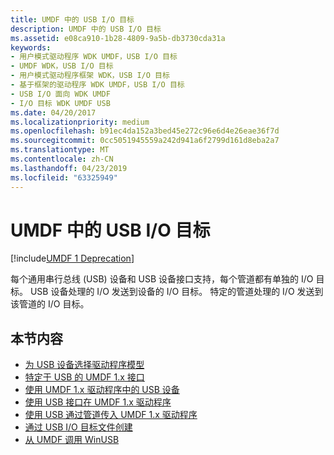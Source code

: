 ```yaml
---
title: UMDF 中的 USB I/O 目标
description: UMDF 中的 USB I/O 目标
ms.assetid: e08ca910-1b28-4809-9a5b-db3730cda31a
keywords:
- 用户模式驱动程序 WDK UMDF，USB I/O 目标
- UMDF WDK，USB I/O 目标
- 用户模式驱动程序框架 WDK，USB I/O 目标
- 基于框架的驱动程序 WDK UMDF，USB I/O 目标
- USB I/O 面向 WDK UMDF
- I/O 目标 WDK UMDF USB
ms.date: 04/20/2017
ms.localizationpriority: medium
ms.openlocfilehash: b91ec4da152a3bed45e272c96e6d4e26eae36f7d
ms.sourcegitcommit: 0cc5051945559a242d941a6f2799d161d8eba2a7
ms.translationtype: MT
ms.contentlocale: zh-CN
ms.lasthandoff: 04/23/2019
ms.locfileid: "63325949"
---
```

# <a name="usb-io-targets-in-umdf"></a>UMDF 中的 USB I/O 目标

[!include[UMDF 1 Deprecation](../umdf-1-deprecation.md)]

每个通用串行总线 (USB) 设备和 USB 设备接口支持，每个管道都有单独的 I/O 目标。 USB 设备处理的 I/O 发送到设备的 I/O 目标。 特定的管道处理的 I/O 发送到该管道的 I/O 目标。

## <a name="in-this-section"></a>本节内容


-   [为 USB 设备选择驱动程序模型](choosing-a-driver-model-for-a-usb-device.md)
-   [特定于 USB 的 UMDF 1.x 接口](usb-specific-umdf-1-x-interfaces.md)
-   [使用 UMDF 1.x 驱动程序中的 USB 设备](working-with-usb-devices-in-umdf-1-x-drivers.md)
-   [使用 USB 接口在 UMDF 1.x 驱动程序](working-with-usb-interfaces-in-umdf-1-x-drivers.md)
-   [使用 USB 通过管道传入 UMDF 1.x 驱动程序](working-with-usb-pipes-in-umdf-1-x-drivers.md)
-   [通过 USB I/O 目标文件创建](file-creation-by-a-usb-i-o-target.md)
-   [从 UMDF 调用 WinUSB](escaping-to-winusb.md)

 

 






